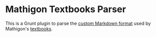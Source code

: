 # Mathigon Textbooks Parser

This is a Grunt plugin to parse the [custom Markdown format](https://github.com/mathigon/textbooks/wiki/content.md) used by Mathigon's [textbooks](https://github.com/mathigon/textbooks).
